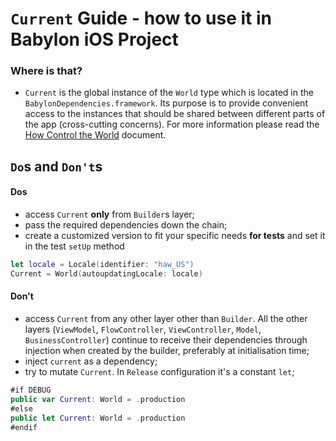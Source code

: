 # `Current` Guide - how to use it in Babylon iOS Project

### Where is that? 
- `Current` is the global instance of the `World` type which is located in the `BabylonDependencies.framework`. 
Its purpose is to provide convenient access to the instances that should be shared between different parts of the app (cross-cutting concerns). For more information please read the [How Control the World](/Cookbook/Proposals/ControlTheWorld.md) document.

## `Do`s and `Don't`s

#### Dos
- access `Current` **only** from `Builder`s layer;
- pass the required dependencies down the chain;
- create a customized version to fit your specific needs **for tests** and set it in the test `setUp` method
```swift
let locale = Locale(identifier: "haw_US")
Current = World(autoupdatingLocale: locale)
```

#### Don't
- access `Current` from any other layer other than `Builder`. All the other layers (`ViewModel`, `FlowController`, `ViewController`, `Model`, `BusinessController`) continue to receive their dependencies through injection when created by the builder, preferably at initialisation time;
- inject `current` as a dependency;
- try to mutate `Current`. In `Release` configuration it's a constant `let`;
```swift
#if DEBUG
public var Current: World = .production
#else
public let Current: World = .production
#endif
```

